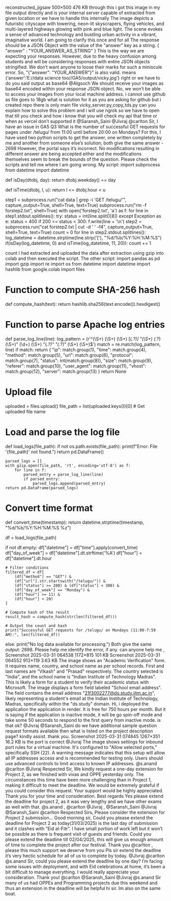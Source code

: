 reconstructed_jigsaw 500×500 476 KB through this i got this image in my file output directly and is your internal server capable of extracted from given location or we have to handle this internally
The image depicts a futuristic cityscape with towering, neon-lit skyscrapers, flying vehicles, and multi-layered highways glowing with pink and blue light. The scene evokes a sense of advanced technology and bustling urban activity in a vibrant, imaginative world.
I am going to clarify this once and for all The response should be a JSON Object with the value of the "answer" key as a string. { "answer" : "YOUR_ANSWER_AS_STRING" } This is the way we are expecting your responses. However, due to the heavy confusion among students and will be considering responses with entire JSON objects stringified. We don’t want anyone to loose their marks for such a miniscule error. So, "{\"answer\": \"YOUR_ANSWER\"}" is also valid.
means {‘answer’:‘E://data science too//GA5/output/vicky.jpg’} right or we have to do you said output as base64
@Algsoch We should receive your images as base64 encoded within your response JSON object.
No, we won’t be able to access your images from your local machine address.
i cannot use github as file goes to 18gb what is solution for it as you are asking for github but i created repo there is only main file vicky_server.py,copy_tds.py can you explain how to solve this problem and i will use ngrok so we have to open that till you check and how i know that you will check my api that time or when as vercel don’t supported it
@Saransh_Saini @Jivraj @carlton Sir, I have an issue in GA5 Q3 What is the number of successful GET requests for pages under /telugu/ from 11:00 until before 20:00 on Mondays? For this, I have used two python scripts to get the answer, one written completely by me and another from someone else’s solution; both give the same answer - 2698 However, the portal says it’s incorrect. No modifications resulting in different answer are being accepted either and the modifications themselves seem to break the bounds of the question. Please check the scripts and tell me where I am going wrong. My script: import subprocess
from datetime import datetime

def isDay(dtobj, day):
  return dtobj.weekday() == day

def isTime(dtobj, l, u):
  return l <= dtobj.hour < u

step1 = subprocess.run("cat data | grep -i 'GET /telugu/'", capture_output=True, shell=True, text=True)
subprocess.run("rm -f forstep2.txt", shell=True)
with open('forstep2.txt', 'a') as f:
  for line in step1.stdout.splitlines():
    try:
      status = int(line.split()[8])
    except Exception as e:
      status = 400
    if 200 <= status < 300:
      f.write(line + '\n')
step2 = subprocess.run("cat forstep2.txt | cut -d ' ' -f4", capture_output=True, shell=True, text=True)
count = 0
for line in step2.stdout.splitlines():
  log_datetime = datetime.strptime(line.strip('['), "%d/%b/%Y:%H:%M:%S")
  if(isDay(log_datetime, 0) and isTime(log_datetime, 11, 20)):
    count += 1

count I had extracted and uploaded the data after extraction using gzip into colab and then executed the script. The other script: import pandas as pd
import gzip
import re
import os
from datetime import datetime
import hashlib
from google.colab import files

# Function to compute SHA-256 hash
def compute_hash(text):
    return hashlib.sha256(text.encode()).hexdigest()

# Function to parse Apache log entries
def parse_log_line(line):
    log_pattern = (r'^(\S+) (\S+) (\S+) \[(.*?)\] "(\S+) (.*?) (\S+)" (\d+) (\S+) "(.*?)" "(.*?)" (\S+) (\S+)$')
    match = re.match(log_pattern, line)
    if match:
        return {
            "ip": match.group(1),
            "time": match.group(4),
            "method": match.group(5),
            "url": match.group(6),
            "protocol": match.group(7),
            "status": int(match.group(8)),
            "size": match.group(9),
            "referer": match.group(10),
            "user_agent": match.group(11),
            "vhost": match.group(12),
            "server": match.group(13)
        }
    return None

# Upload file
uploaded = files.upload()
file_path = list(uploaded.keys())[0]  # Get uploaded file name

# Load and parse the log file
def load_logs(file_path):
    if not os.path.exists(file_path):
        print(f"Error: File '{file_path}' not found.")
        return pd.DataFrame()

    parsed_logs = []
    with gzip.open(file_path, 'rt', encoding='utf-8') as f:
        for line in f:
            parsed_entry = parse_log_line(line)
            if parsed_entry:
                parsed_logs.append(parsed_entry)
    return pd.DataFrame(parsed_logs)

# Convert time format
def convert_time(timestamp):
    return datetime.strptime(timestamp, "%d/%b/%Y:%H:%M:%S %z")

df = load_logs(file_path)

if not df.empty:
    df["datetime"] = df["time"].apply(convert_time)
    df["day_of_week"] = df["datetime"].dt.strftime('%A')
    df["hour"] = df["datetime"].dt.hour

    # Filter conditions
    filtered_df = df[
        (df["method"] == "GET") &
        (df["url"].str.startswith("/telugu/")) &
        (df["status"] >= 200) & (df["status"] < 300) &
        (df["day_of_week"] == "Monday") &
        (df["hour"] >= 11) &
        (df["hour"] < 20)
    ]

    # Compute hash of the result
    result_hash = compute_hash(str(len(filtered_df)))

    # Output the count and hash
    print("Successful GET requests for /telugu/ on Mondays (11:00-7:59 AM):", len(filtered_df))
else:
    print("No log data available for processing.") Both give the same output: 2698. Please help me identify the error, if any.
can anyone help me , Screenshot 2025-03-31 064538 1172×815 101 KB Screenshot 2025-03-31 064552 913×119 3.63 KB
The image shows an "Academic Verification" form. It requires name, country, and school name as per school records. First and last names are "Vikash" and "Prasad" respectively. The country selected is "India", and the school name is "Indian Institute of Technology Madras". This is likely a form for a student to verify their academic status with Microsoft.
The image displays a form field labeled "School email address". The field contains the email address "21f3002277@ds.study.iitm.ac.in", likely representing a student's email at the Indian Institute of Technology, Madras, specifically within the "ds.study" domain.
Hi, i deployed the application the application in render. It is free for 750 hours per month. But it is saying if the application is inactive mode, it will be go spin-off mode and take some 50 seconds to respond to the first query from inactive mode. is that ok? @Jivraj @Saransh_Saini
do we have additional sample question request formats available then what is listed on the project description page? kindly assist. thank you.
Screenshot 2025-03-31 074845 1267×351 16.2 KB is the port is correct @Jivraj
The image shows settings for inbound port rules for a virtual machine. It's configured to "Allow selected ports," specifically SSH (22). A warning message indicates that this setup will allow all IP addresses access and is recommended for testing only. Users should use advanced controls to limit access to known IP addresses.
@s.anand @carlton @Jivraj Respected Sir, We kindly request a one-day extension for Project 2, as we finished with vivas and OPPE yesterday only. The circumstances this time have been more challenging than in Project 1, making it difficult to meet the deadline. We would be extremely grateful if you could consider this request. Your support would be highly appreciated. Thank you for your time and consideration. Best regards
Yes please extend the deadline for project 2, as it was very lengthy and we have other exams as well with that. @s.anand , @carlton @Jivraj , @Saransh_Saini
@Jivraj @Saransh_Saini @carlton Respected Sirs, Please consider the extension for Project 2 submission…
Good morning sir, Could you please extend the deadline for Project 2 as today(31/03/2025) is the last day of submission and it clashes with “Eid al-Fitr”. I have small portion of work left but it won’t be possible as there is frequent visit of guests and friends. Could you please extend the deadline till 02/04/2025, this will give us enough amount of time to complete the project after our festival. Thank you
@carlton , please this much support we deserve from you
Pls sir extend the deadline it’s very hectic schedule for all of us  to complete by today. @Jivraj @carlton @s.anand
Sir, could you please extend the deadline by one day? I’m facing some issues with deployment, and with Eid celebrations at home, it’s been a bit difficult to manage everything. I would really appreciate your consideration. Thank you! @carlton @Saransh_Saini @Jivraj @s.anand
Sir many of us had OPPEs and Programming projects due this weekend and thus an extension in the deadline will be helpful
hi sir. Im also on the same boat.

